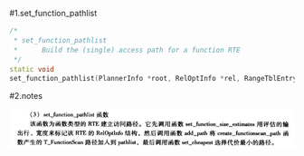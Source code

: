 #1.set_function_pathlist

```cpp
/*
 * set_function_pathlist
 *      Build the (single) access path for a function RTE
 */
static void
set_function_pathlist(PlannerInfo *root, RelOptInfo *rel, RangeTblEntry *rte)
```

#2.notes

![](../images/3.png)